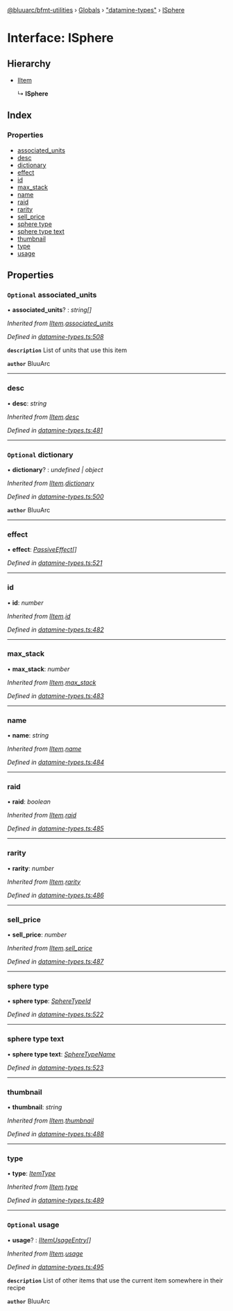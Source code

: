 [@bluuarc/bfmt-utilities](../README.md) › [Globals](../globals.md) › ["datamine-types"](../modules/_datamine_types_.md) › [ISphere](_datamine_types_.isphere.md)

# Interface: ISphere

## Hierarchy

* [IItem](_datamine_types_.iitem.md)

  ↳ **ISphere**

## Index

### Properties

* [associated_units](_datamine_types_.isphere.md#optional-associated_units)
* [desc](_datamine_types_.isphere.md#desc)
* [dictionary](_datamine_types_.isphere.md#optional-dictionary)
* [effect](_datamine_types_.isphere.md#effect)
* [id](_datamine_types_.isphere.md#id)
* [max_stack](_datamine_types_.isphere.md#max_stack)
* [name](_datamine_types_.isphere.md#name)
* [raid](_datamine_types_.isphere.md#raid)
* [rarity](_datamine_types_.isphere.md#rarity)
* [sell_price](_datamine_types_.isphere.md#sell_price)
* [sphere type](_datamine_types_.isphere.md#sphere-type)
* [sphere type text](_datamine_types_.isphere.md#sphere-type-text)
* [thumbnail](_datamine_types_.isphere.md#thumbnail)
* [type](_datamine_types_.isphere.md#type)
* [usage](_datamine_types_.isphere.md#optional-usage)

## Properties

### `Optional` associated_units

• **associated_units**? : *string[]*

*Inherited from [IItem](_datamine_types_.iitem.md).[associated_units](_datamine_types_.iitem.md#optional-associated_units)*

*Defined in [datamine-types.ts:508](https://github.com/BluuArc/bfmt-utilities/blob/fb7f106/src/datamine-types.ts#L508)*

**`description`** List of units that use this item

**`author`** BluuArc

___

###  desc

• **desc**: *string*

*Inherited from [IItem](_datamine_types_.iitem.md).[desc](_datamine_types_.iitem.md#desc)*

*Defined in [datamine-types.ts:481](https://github.com/BluuArc/bfmt-utilities/blob/fb7f106/src/datamine-types.ts#L481)*

___

### `Optional` dictionary

• **dictionary**? : *undefined | object*

*Inherited from [IItem](_datamine_types_.iitem.md).[dictionary](_datamine_types_.iitem.md#optional-dictionary)*

*Defined in [datamine-types.ts:500](https://github.com/BluuArc/bfmt-utilities/blob/fb7f106/src/datamine-types.ts#L500)*

**`author`** BluuArc

___

###  effect

• **effect**: *[PassiveEffect](../modules/_datamine_types_.md#passiveeffect)[]*

*Defined in [datamine-types.ts:521](https://github.com/BluuArc/bfmt-utilities/blob/fb7f106/src/datamine-types.ts#L521)*

___

###  id

• **id**: *number*

*Inherited from [IItem](_datamine_types_.iitem.md).[id](_datamine_types_.iitem.md#id)*

*Defined in [datamine-types.ts:482](https://github.com/BluuArc/bfmt-utilities/blob/fb7f106/src/datamine-types.ts#L482)*

___

###  max_stack

• **max_stack**: *number*

*Inherited from [IItem](_datamine_types_.iitem.md).[max_stack](_datamine_types_.iitem.md#max_stack)*

*Defined in [datamine-types.ts:483](https://github.com/BluuArc/bfmt-utilities/blob/fb7f106/src/datamine-types.ts#L483)*

___

###  name

• **name**: *string*

*Inherited from [IItem](_datamine_types_.iitem.md).[name](_datamine_types_.iitem.md#name)*

*Defined in [datamine-types.ts:484](https://github.com/BluuArc/bfmt-utilities/blob/fb7f106/src/datamine-types.ts#L484)*

___

###  raid

• **raid**: *boolean*

*Inherited from [IItem](_datamine_types_.iitem.md).[raid](_datamine_types_.iitem.md#raid)*

*Defined in [datamine-types.ts:485](https://github.com/BluuArc/bfmt-utilities/blob/fb7f106/src/datamine-types.ts#L485)*

___

###  rarity

• **rarity**: *number*

*Inherited from [IItem](_datamine_types_.iitem.md).[rarity](_datamine_types_.iitem.md#rarity)*

*Defined in [datamine-types.ts:486](https://github.com/BluuArc/bfmt-utilities/blob/fb7f106/src/datamine-types.ts#L486)*

___

###  sell_price

• **sell_price**: *number*

*Inherited from [IItem](_datamine_types_.iitem.md).[sell_price](_datamine_types_.iitem.md#sell_price)*

*Defined in [datamine-types.ts:487](https://github.com/BluuArc/bfmt-utilities/blob/fb7f106/src/datamine-types.ts#L487)*

___

###  sphere type

• **sphere type**: *[SphereTypeId](../enums/_datamine_types_.spheretypeid.md)*

*Defined in [datamine-types.ts:522](https://github.com/BluuArc/bfmt-utilities/blob/fb7f106/src/datamine-types.ts#L522)*

___

###  sphere type text

• **sphere type text**: *[SphereTypeName](../enums/_datamine_types_.spheretypename.md)*

*Defined in [datamine-types.ts:523](https://github.com/BluuArc/bfmt-utilities/blob/fb7f106/src/datamine-types.ts#L523)*

___

###  thumbnail

• **thumbnail**: *string*

*Inherited from [IItem](_datamine_types_.iitem.md).[thumbnail](_datamine_types_.iitem.md#thumbnail)*

*Defined in [datamine-types.ts:488](https://github.com/BluuArc/bfmt-utilities/blob/fb7f106/src/datamine-types.ts#L488)*

___

###  type

• **type**: *[ItemType](../enums/_datamine_types_.itemtype.md)*

*Inherited from [IItem](_datamine_types_.iitem.md).[type](_datamine_types_.iitem.md#type)*

*Defined in [datamine-types.ts:489](https://github.com/BluuArc/bfmt-utilities/blob/fb7f106/src/datamine-types.ts#L489)*

___

### `Optional` usage

• **usage**? : *[IItemUsageEntry](_datamine_types_.iitemusageentry.md)[]*

*Inherited from [IItem](_datamine_types_.iitem.md).[usage](_datamine_types_.iitem.md#optional-usage)*

*Defined in [datamine-types.ts:495](https://github.com/BluuArc/bfmt-utilities/blob/fb7f106/src/datamine-types.ts#L495)*

**`description`** List of other items that use the current item somewhere in their recipe

**`author`** BluuArc
